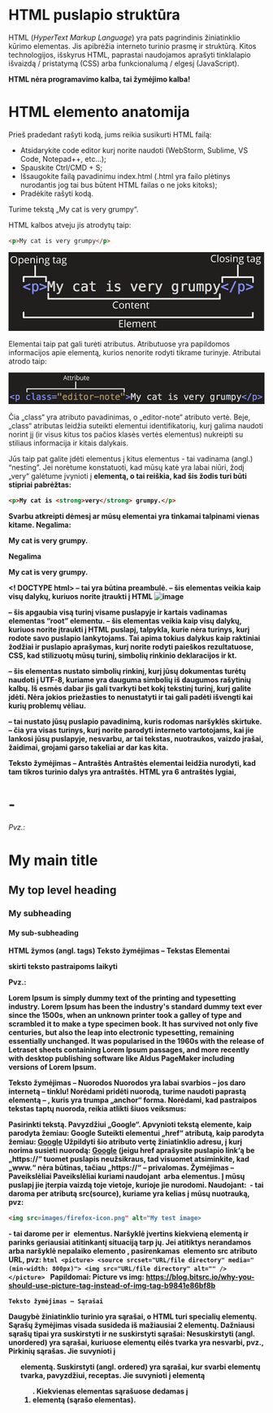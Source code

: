 # HTML puslapio struktūra
HTML (*HyperText Markup Language*) yra pats pagrindinis žiniatinklio kūrimo elementas. Jis apibrėžia interneto turinio prasmę ir struktūrą. Kitos technologijos, išskyrus HTML, paprastai naudojamos aprašyti tinklalapio išvaizdą / pristatymą (CSS) arba funkcionalumą / elgesį (JavaScript).

**HTML nėra programavimo kalba, tai žymėjimo kalba!**

# HTML elemento anatomija
Prieš pradedant rašyti kodą, jums reikia susikurti HTML failą:
* Atsidarykite code editor kurį norite naudoti (WebStorm, Sublime, VS Code, Notepad++, etc…);
* Spauskite Ctrl/CMD + S;
* Išsaugokite failą pavadinimu index.html (.html yra failo plėtinys nurodantis jog tai bus būtent HTML  failas o ne joks kitoks);
* Pradėkite rašyti kodą.

Turime tekstą „My cat is very grumpy“. 

HTML kalbos atveju jis atrodytų taip:
```html
<p>My cat is very grumpy</p>
```
![image](https://github.com/StasysC/Python-2lvl/blob/master/Django/HTML/Grumpy_cat.png)

Elementai taip pat gali turėti atributus. Atributuose yra papildomos informacijos apie elementą, kurios nenorite rodyti tikrame turinyje. Atributai atrodo taip:

![image](https://github.com/StasysC/Python-2lvl/blob/master/Django/HTML/class.png)

Čia „class“ yra atributo pavadinimas, o „editor-note“ atributo vertė. Beje, „class“ atributas leidžia suteikti elementui identifikatorių, kurį galima naudoti norint jį (ir visus kitus tos pačios klasės vertės elementus) nukreipti su stiliaus informacija ir kitais dalykais.

Jūs taip pat galite įdėti elementus į kitus elementus - tai vadinama (angl.) “nesting”. Jei norėtume konstatuoti, kad mūsų katė yra labai niūri, žodį „very“ galėtume įvynioti į **<strong>** elementą, o tai reiškia, kad šis žodis turi būti stipriai pabrėžtas:
```html
<p>My cat is <strong>very</strong> grumpy.</p>
```
Svarbu atkreipti dėmesį ar mūsų elementai yra tinkamai talpinami vienas kitame.
Negalima: <p>My cat is <strong>very grumpy.</p></strong>
Negalima <p>My cat is <strong>very</strong> grumpy.</p>

<! DOCTYPE html> – tai yra būtina preambulė. – šis elementas veikia kaip visų dalykų, kuriuos norite įtraukti į HTML
![image](https://user-images.githubusercontent.com/37398194/222978846-d5ace57f-7dec-46a2-96b0-363500041cb6.png)

<html> </html> – šis apgaubia visą turinį visame puslapyje ir kartais vadinamas elementas “root” elementu.
<head> </head> – šis elementas veikia kaip visų dalykų, kuriuos norite įtraukti į HTML puslapį, talpykla, kurie nėra turinys, kurį rodote savo puslapio lankytojams. Tai apima tokius dalykus kaip raktiniai žodžiai ir puslapio aprašymas, kurį norite rodyti paieškos rezultatuose, CSS, kad stilizuotų mūsų turinį, simbolių rinkinio deklaracijos ir kt.

<meta charset = "utf-8"> – šis elementas nustato simbolių rinkinį, kurį jūsų dokumentas turėtų naudoti į UTF-8, kuriame yra dauguma simbolių iš daugumos rašytinių kalbų. Iš esmės dabar jis gali tvarkyti bet kokį tekstinį turinį,
kurį
galite įdėti. Nėra jokios priežasties to nenustatyti ir tai gali padėti išvengti kai kurių problemų vėliau.
<title> </title> – tai nustato jūsų puslapio pavadinimą, kuris rodomas naršyklės skirtuke.
<body> </body> – čia yra visas turinys, kurį norite parodyti interneto vartotojams, kai jie lankosi jūsų puslapyje, nesvarbu, ar tai tekstas, nuotraukos, vaizdo įrašai, žaidimai, grojami garso takeliai ar dar kas kita.

Teksto žymėjimas – Antraštės
Antraštės elementai leidžia nurodyti, kad tam tikros turinio dalys yra antraštės. HTML yra 6 antraštės lygiai, <h1> - <h6>

Pvz.:
<h1>My main title</h1>
<h2>My top level heading</h2>
<h3>My subheading</h3>
<h4>My sub-subheading</h4>

HTML žymos (angl. tags)
  Teksto žymėjimas – Tekstas
Elementai <p> skirti teksto pastraipoms laikyti

Pvz.:  
  <p>Lorem Ipsum is simply dummy text of the printing and typesetting industry. Lorem Ipsum has been the industry's standard dummy
  text ever since the 1500s, when an unknown printer took a galley of type and scrambled it to make a type specimen book. It has
  survived not only five centuries, but also the leap into electronic typesetting, remaining essentially unchanged. It was popularised in the
  1960s with the release of Letraset sheets containing Lorem Ipsum passages, and more recently with desktop publishing software like
  Aldus PageMaker including versions of Lorem Ipsum.</p>
  
  Teksto žymėjimas – Nuorodos
Nuorodos yra labai svarbios – jos daro internetą – tinklu! Norėdami pridėti nuorodą, turime naudoti paprastą elementą – <a>, kuris yra trumpa „anchor“ forma. Norėdami, kad pastraipos tekstas taptų nuoroda, reikia atlikti šiuos veiksmus:

Pasirinkti tekstą. Pavyzdžiui „Google“.
Apvynioti tekstą <a> elemente, kaip parodyta žemiau:
<a> Google </a>
Suteikti elementui <a> „href“ atributą, kaip parodyta žemiau:
<a href="">Google</a>
Užpildyti šio atributo vertę žiniatinklio adresu, į kurį norima susieti nuorodą:
<a href="https://google.com">Google</a> (jeigu href aprašysite puslapio link‘ą be „https://“ tuomet puslapis neužsikraus, tad
visuomet atsiminkite, kad „www.“ nėra būtinas, tačiau „https://“ – privalomas.
Žymėjimas – Paveikslėliai
Paveikslėliai kuriami naudojant <img> arba <picture> elementus. Į mūsų puslapį jie įterpia vaizdą toje vietoje, kurioje jie nurodomi.
  Naudojant:
  <img> - tai daroma per atributą src(source), kuriame yra kelias į mūsų nuotrauką, pvz:
  ```html
  <img src=images/firefox-icon.png" alt="My test image> 
  ```
  <picture> - tai darome per <source> ir <img> elementus. Naršyklė įvertins kiekvieną <source> elementą ir parinks geriausiai atitinkantį situaciją tarp jų. Jei atitiktys nerandamos arba naršyklė nepalaiko elemento <picture>, pasirenkamas <img> elemento src atributo URL, pvz: 
    ```html
    <picture>
      <source srcset="URL/file directory" media="(min-width: 800px)">
      <img src="URL/file directory" alt="" />
    </picture>
    ```
 Papildomai:
Picture vs img: https://blog.bitsrc.io/why-you-should-use-picture-tag-instead-of-img-tag-b9841e86bf8b

    Teksto žymėjimas – Sąrašai
Daugybė žiniatinklio turinio yra sąrašai, o HTML turi specialių elementų. Sąrašų žymėjimas visada susideda iš mažiausiai 2 elementų. Dažniausi sąrašų tipai yra suskirstyti ir ne suskirstyti sąrašai:
Nesuskirstyti (angl. unordered) yra sąrašai, kuriuose elementų eilės tvarka yra nesvarbi, pvz., Pirkinių sąrašas. Jie suvynioti į
<ul> elementą.
  Suskirstyti (angl. ordered) yra sąrašai, kur svarbi elementų tvarka, pavyzdžiui, receptas. Jie suvynioti į elementą <ol>.
  Kiekvienas elementas sąrašuose dedamas į <li> elementą	(sąrašo elementas).


